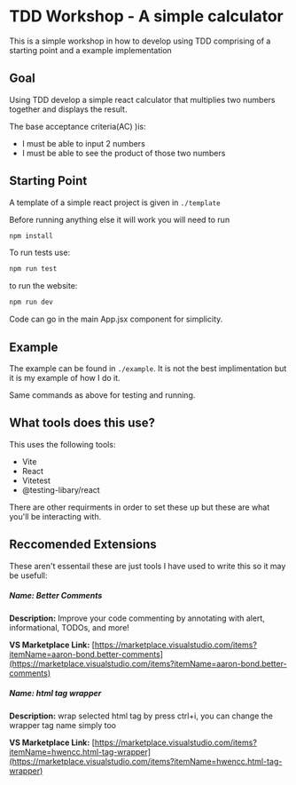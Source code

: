 # TDD Workshop - A simple calculator

This is a simple workshop in how to develop using TDD comprising of a starting point and a example implementation

## Goal

Using TDD develop a simple react calculator that multiplies two numbers together and displays the result.

The base acceptance criteria(AC) )is:

- I must be able to input 2 numbers
- I must be able to see the product of those two numbers

## Starting Point

A template of a simple react project is given in `./template`

Before running anything else it will work you will need to run

```bash
npm install
```

To run tests use:

```bash
npm run test
```

to run the website:

```bash
npm run dev
```

Code can go in the main App.jsx component for simplicity.

## Example

The example can be found in `./example`. It is not the best implimentation but it is my example of how I do it.

Same commands as above for testing and running.

## What tools does this use?

This uses the following tools:

- Vite
- React
- Vitetest
- @testing-libary/react

There are other requirments in order to set these up but these are what you'll be interacting with.

## Reccomended Extensions

These aren't essentail these are just tools I have used to write this so it may be usefull:

##### **Name:** Better Comments

**Description:** Improve your code commenting by annotating with alert, informational, TODOs, and more!

**VS Marketplace Link:** [https://marketplace.visualstudio.com/items?itemName=aaron-bond.better-comments](https://marketplace.visualstudio.com/items?itemName=aaron-bond.better-comments)

##### Name: html tag wrapper

**Description:** wrap selected html tag by press ctrl+i, you can change the wrapper tag name simply too

**VS Marketplace Link:** [https://marketplace.visualstudio.com/items?itemName=hwencc.html-tag-wrapper](https://marketplace.visualstudio.com/items?itemName=hwencc.html-tag-wrapper)
